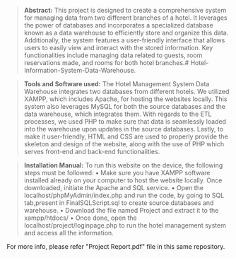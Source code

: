 > **Abstract:** This project is designed to create a comprehensive system for managing data from two different branches of a hotel. It leverages the power of databases and incorporates a specialized database known as a data warehouse to efficiently store and organize this data. Additionally, the system features a user-friendly interface that allows users to easily view and interact with the stored information. Key functionalities include managing data related to guests, room reservations made, and rooms for both hotel branches.# Hotel-Information-System-Data-Warehouse.

> **Tools and Software used:** The Hotel Management System Data Warehouse integrates two databases from different hotels. We utilized XAMPP, which includes Apache, for hosting the websites locally. This system also leverages MySQL for both the source databases and the data warehouse, which integrates them. With regards to the ETL processes, we used PHP to make sure that data is seamlessly loaded into the warehouse upon updates in the source databases. Lastly, to make it user-friendly, HTML and CSS are used to properly provide the skeleton and design of the website, along with the use of PHP which serves front-end and back-end functionalities. 

> **Installation Manual:** To run this website on the device, the following steps must be followed:
• Make sure you have XAMPP software installed already on your computer to host the website locally. Once downloaded, initiate the Apache and SQL service.
• Open the localhost/phpMyAdmin/index.php and run the code, by going to SQL tab,present in FinalSQLScript.sql to create source databases and warehouse.
• Download the file named Project and extract it to the xampp/htdocs/
• Once done, open the localhost/project/loginpage.php to run the hotel management system and access all the information.

For more info, please refer "Project Report.pdf" file in this same repository.
